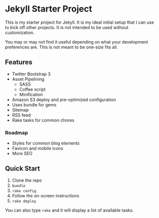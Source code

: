 # Jekyll Starter Project

This is my starter project for Jekyll. It is my ideal initial setup that I can use to kick off other projects. It is not intended to be used without customization.

You may or may not find it useful depending on what your development preferences are. This is not meant to be one-size fits all.

## Features

* Twitter Bootstrap 3
* Asset Pipelining
  * SASS
  * Coffee script
  * Minification
* Amazon S3 deploy and pre-optimized configuration
* Uses bundle for gems
* Sitemap
* RSS feed
* Rake tasks for common chores

### Roadmap

* Styles for common blog elements
* Favicon and mobile icons
* More SEO

## Quick Start

1. Clone the repo
2. `bundle`
3. `rake config`
4. Follow the on-screen instructions
5. `rake deploy`

You can also type `rake` and it will display a list of available tasks.

